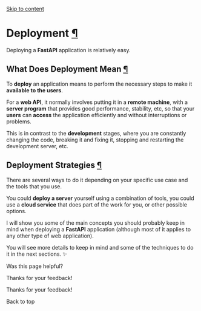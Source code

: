 [Skip to content](https://fastapi.tiangolo.com/deployment/#deployment)

# Deployment [¶](https://fastapi.tiangolo.com/deployment/\#deployment "Permanent link")

Deploying a **FastAPI** application is relatively easy.

## What Does Deployment Mean [¶](https://fastapi.tiangolo.com/deployment/\#what-does-deployment-mean "Permanent link")

To **deploy** an application means to perform the necessary steps to make it **available to the users**.

For a **web API**, it normally involves putting it in a **remote machine**, with a **server program** that provides good performance, stability, etc, so that your **users** can **access** the application efficiently and without interruptions or problems.

This is in contrast to the **development** stages, where you are constantly changing the code, breaking it and fixing it, stopping and restarting the development server, etc.

## Deployment Strategies [¶](https://fastapi.tiangolo.com/deployment/\#deployment-strategies "Permanent link")

There are several ways to do it depending on your specific use case and the tools that you use.

You could **deploy a server** yourself using a combination of tools, you could use a **cloud service** that does part of the work for you, or other possible options.

I will show you some of the main concepts you should probably keep in mind when deploying a **FastAPI** application (although most of it applies to any other type of web application).

You will see more details to keep in mind and some of the techniques to do it in the next sections. ✨

Was this page helpful?






Thanks for your feedback!






Thanks for your feedback!


Back to top